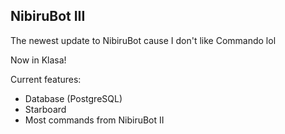 ## NibiruBot III

The newest update to NibiruBot cause I don't like Commando lol

Now in Klasa!

Current features:

* Database (PostgreSQL)
* Starboard
* Most commands from NibiruBot II